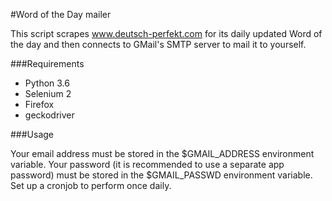 #Word of the Day mailer

This script scrapes www.deutsch-perfekt.com for its daily updated Word of the day and then connects to GMail's SMTP server to mail it to yourself.

###Requirements

+ Python 3.6
+ Selenium 2
+ Firefox
+ geckodriver

###Usage

Your email address must be stored in the $GMAIL_ADDRESS environment variable.
Your password (it is recommended to use a separate app password) must be stored in the $GMAIL_PASSWD environment variable.
Set up a cronjob to perform once daily.


